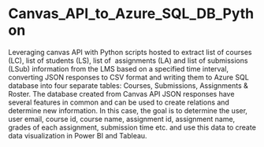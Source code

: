 # Canvas_API_to_Azure_SQL_DB_Python

Leveraging canvas API with Python scripts hosted to extract list of courses (LC), list of students (LS), list of  assignments (LA) and list of submissions (LSub) information from the LMS based on a specified time interval, converting JSON responses to CSV format and writing them to Azure SQL database into four separate tables: Courses, Submissions, Assignments & Roster. The database created from Canvas API JSON responses have several features in common and can be used to create relations and determine new information. In this case, the goal is to determine the user, user email, course id, course name, assignment id, assignment name, grades of each assignment, submission time etc. and use this data to create data visualization in Power BI and Tableau. 



